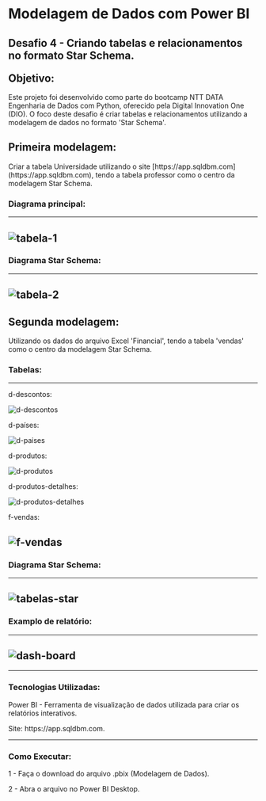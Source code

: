 <h1>Modelagem de Dados com Power BI</h1> 
<h2>Desafio 4 - Criando tabelas e relacionamentos no formato Star Schema.
<p></p>
Objetivo:</h2> 
<p>Este projeto foi desenvolvido como parte do bootcamp NTT DATA Engenharia de Dados com Python, oferecido pela Digital Innovation One (DIO). O foco deste desafio é criar tabelas e relacionamentos utilizando a modelagem de dados no formato 'Star Schema'.</p>

## Primeira modelagem:

<p>Criar a tabela Universidade utilizando o site [https://app.sqldbm.com](https://app.sqldbm.com), tendo a tabela professor como o centro da modelagem Star Schema.</p>

### Diagrama principal:

-------------------------------------------------------
![tabela-1](https://github.com/user-attachments/assets/8e13e2f1-187c-4c19-b90b-4fafda0e4bdc)
-------------------------------------------------------

### Diagrama Star Schema:

-------------------------------------------------------
![tabela-2](https://github.com/user-attachments/assets/a01811ee-39f6-4d2f-a325-bfb4109fe1b5)
-------------------------------------------------------

## Segunda modelagem:

<p>Utilizando os dados do arquivo Excel 'Financial', tendo a tabela 'vendas' como o centro da modelagem Star Schema.</p>

### Tabelas:

-------------------------------------------------------
<p>d-descontos:</p>

![d-descontos](https://github.com/user-attachments/assets/2a7312ac-465c-4770-be16-c3f69cd81705)

<p>d-países:</p>

![d-paises](https://github.com/user-attachments/assets/ecf5f49c-5350-467b-a9a8-e9f6e9a5097b)

<p>d-produtos:</p>

![d-produtos](https://github.com/user-attachments/assets/5930ec97-7d0b-4f9d-b265-f0ff09a978dd)

<p>d-produtos-detalhes:</p>

![d-produtos-detalhes](https://github.com/user-attachments/assets/f150d0f0-df2e-414e-a261-e42d0dc8b76a)

<p>f-vendas:</p>

![f-vendas](https://github.com/user-attachments/assets/611af370-d1fa-4046-9e02-ac035daebc07)
-------------------------------------------------------

### Diagrama Star Schema:

-------------------------------------------------------
![tabelas-star](https://github.com/user-attachments/assets/c35e8f7a-2c30-4a71-85ab-6bdc58fcf581)
-------------------------------------------------------

### Examplo de relatório:

-------------------------------------------------------
![dash-board](https://github.com/user-attachments/assets/296a916a-488c-49bf-822f-7aabdbdec30c)
-------------------------------------------------------

-----------------------------------------------------------
### Tecnologias Utilizadas:

<p>Power BI - Ferramenta de visualização de dados utilizada para criar os relatórios interativos.</p>
<p>Site: https://app.sqldbm.com.</p>

-----------------------------------------------------------
### Como Executar:

1 - Faça o download do arquivo .pbix (Modelagem de Dados).

2 - Abra o arquivo no Power BI Desktop.
